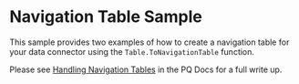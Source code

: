 ﻿# Navigation Table Sample

This sample provides two examples of how to create a navigation table for your data connector using the `Table.ToNavigationTable` function.

Please see [Handling Navigation Tables](https://docs.microsoft.com/en-us/power-query/handlingnavigationtables) in the PQ Docs for a full write up.
